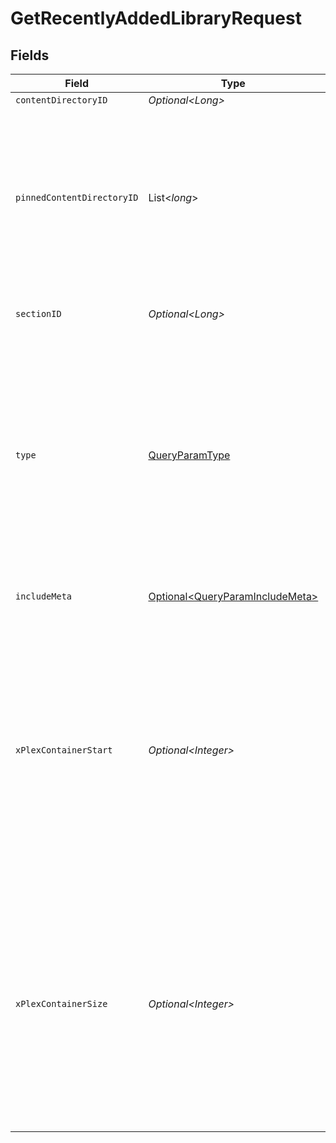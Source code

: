 # GetRecentlyAddedLibraryRequest


## Fields

| Field                                                                                                                                                                                        | Type                                                                                                                                                                                         | Required                                                                                                                                                                                     | Description                                                                                                                                                                                  | Example                                                                                                                                                                                      |
| -------------------------------------------------------------------------------------------------------------------------------------------------------------------------------------------- | -------------------------------------------------------------------------------------------------------------------------------------------------------------------------------------------- | -------------------------------------------------------------------------------------------------------------------------------------------------------------------------------------------- | -------------------------------------------------------------------------------------------------------------------------------------------------------------------------------------------- | -------------------------------------------------------------------------------------------------------------------------------------------------------------------------------------------- |
| `contentDirectoryID`                                                                                                                                                                         | *Optional\<Long>*                                                                                                                                                                            | :heavy_minus_sign:                                                                                                                                                                           | N/A                                                                                                                                                                                          | 2                                                                                                                                                                                            |
| `pinnedContentDirectoryID`                                                                                                                                                                   | List\<*long*>                                                                                                                                                                                | :heavy_minus_sign:                                                                                                                                                                           | N/A                                                                                                                                                                                          | [<br/>3,<br/>5,<br/>7,<br/>13,<br/>12,<br/>1,<br/>6,<br/>14,<br/>2,<br/>10,<br/>16,<br/>17<br/>]                                                                                             |
| `sectionID`                                                                                                                                                                                  | *Optional\<Long>*                                                                                                                                                                            | :heavy_minus_sign:                                                                                                                                                                           | The library section ID for filtering content.                                                                                                                                                | 2                                                                                                                                                                                            |
| `type`                                                                                                                                                                                       | [QueryParamType](../../models/operations/QueryParamType.md)                                                                                                                                  | :heavy_check_mark:                                                                                                                                                                           | The type of media to retrieve or filter by.<br/>1 = movie<br/>2 = show<br/>3 = season<br/>4 = episode<br/>E.g. A movie library will not return anything with type 3 as there are no seasons for movie libraries<br/> | 2                                                                                                                                                                                            |
| `includeMeta`                                                                                                                                                                                | [Optional\<QueryParamIncludeMeta>](../../models/operations/QueryParamIncludeMeta.md)                                                                                                         | :heavy_minus_sign:                                                                                                                                                                           | Adds the Meta object to the response<br/>                                                                                                                                                    | 1                                                                                                                                                                                            |
| `xPlexContainerStart`                                                                                                                                                                        | *Optional\<Integer>*                                                                                                                                                                         | :heavy_minus_sign:                                                                                                                                                                           | The index of the first item to return. If not specified, the first item will be returned.<br/>If the number of items exceeds the limit, the response will be paginated.<br/>By default this is 0<br/> | 0                                                                                                                                                                                            |
| `xPlexContainerSize`                                                                                                                                                                         | *Optional\<Integer>*                                                                                                                                                                         | :heavy_minus_sign:                                                                                                                                                                           | The number of items to return. If not specified, all items will be returned.<br/>If the number of items exceeds the limit, the response will be paginated.<br/>By default this is 50<br/>    | 50                                                                                                                                                                                           |